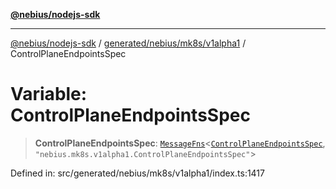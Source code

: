 [**@nebius/nodejs-sdk**](../../../../../README.md)

---

[@nebius/nodejs-sdk](../../../../../README.md) / [generated/nebius/mk8s/v1alpha1](../README.md) / ControlPlaneEndpointsSpec

# Variable: ControlPlaneEndpointsSpec

> **ControlPlaneEndpointsSpec**: [`MessageFns`](../../../../../runtime/protos/core/interfaces/MessageFns.md)\<[`ControlPlaneEndpointsSpec`](../interfaces/ControlPlaneEndpointsSpec.md), `"nebius.mk8s.v1alpha1.ControlPlaneEndpointsSpec"`\>

Defined in: src/generated/nebius/mk8s/v1alpha1/index.ts:1417
